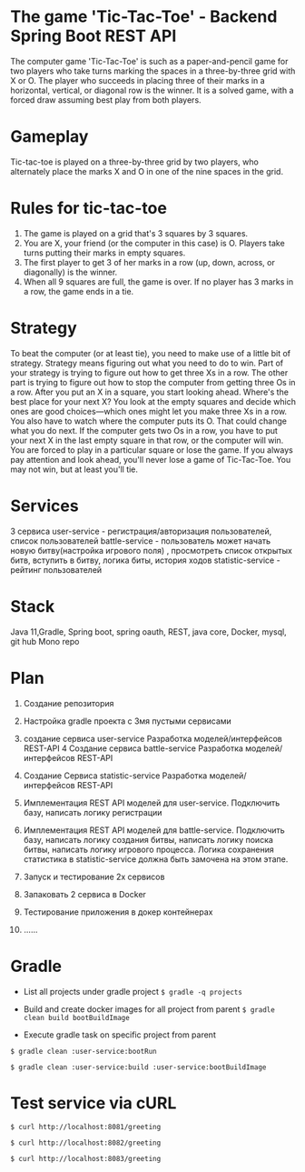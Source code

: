 # The game 'Tic-Tac-Toe' - Backend Spring Boot REST API
The computer game 'Tic-Tac-Toe' is such as a paper-and-pencil game for two players who take turns marking the spaces in
a three-by-three grid with X or O.
The player who succeeds in placing three of their marks in a horizontal, vertical, or diagonal row is the winner.
It is a solved game, with a forced draw assuming best play from both players.

# Gameplay
Tic-tac-toe is played on a three-by-three grid by two players, who alternately place the marks X and O in one of the nine spaces in the grid.

# Rules for tic-tac-toe
1. The game is played on a grid that's 3 squares by 3 squares.
2. You are X, your friend (or the computer in this case) is O. Players take turns putting their marks in empty squares.
3. The first player to get 3 of her marks in a row (up, down, across, or diagonally) is the winner.
4. When all 9 squares are full, the game is over. If no player has 3 marks in a row, the game ends in a tie.

# Strategy
To beat the computer (or at least tie), you need to make use of a little bit of strategy. Strategy means figuring out
what you need to do to win. Part of your strategy is trying to figure out how to get three Xs in a row.
The other part is trying to figure out how to stop the computer from getting three Os in a row.
After you put an X in a square, you start looking ahead. Where's the best place for your next X?
You look at the empty squares and decide which ones are good choices—which ones might let you make three Xs in a row.
You also have to watch where the computer puts its O. That could change what you do next.
If the computer gets two Os in a row, you have to put your next X in the last empty square in that row, or the computer will win.
You are forced to play in a particular square or lose the game.
If you always pay attention and look ahead, you'll never lose a game of Tic-Tac-Toe. You may not win, but at least you'll tie.

# Services
3 сервиса
user-service - регистрация/авторизация пользователей, список пользователей
battle-service - пользователь может начать новую битву(настройка игрового поля) , просмотреть список открытых битв, вступить в битву, логика биты, история ходов
statistic-service - рейтинг пользователей

# Stack
Java 11,Gradle, Spring boot, spring oauth, REST, java core, Docker, mysql, git hub
Mono repo

# Plan
1. Создание репозитория
2. Настройка gradle проекта с 3мя пустыми сервисами
3. создание сервиса user-service
   Разработка моделей/интерфейсов
   REST-API
   4 Создание сервиса battle-service
   Разработка моделей/интерфейсов
   REST-API
5. Создание Сервиса statistic-service
   Разработка моделей/интерфейсов
   REST-API

6. Имплементация REST API  моделей для user-service. Подключить базу, написать логику регистрации
7. Имплементация REST API  моделей для battle-service. Подключить базу, написать логику создания битвы, написать логику поиска битвы, написать логику игрового процесса. Логика сохранения статистика в statistic-service должна быть замочена на  этом этапе.
8. Запуск и тестирование 2х сервисов
9. Запаковать 2 сервиса в  Docker
10. Тестирование приложения в докер контейнерах
11. ......

# Gradle

* List all projects under gradle project
```$ gradle -q projects```

* Build and create docker images for all project from parent
```$ gradle clean build bootBuildImage```

* Execute gradle task on specific project from parent

```
$ gradle clean :user-service:bootRun

$ gradle clean :user-service:build :user-service:bootBuildImage
```

# Test service via cURL 

```$ curl http://localhost:8081/greeting```

```$ curl http://localhost:8082/greeting```

```$ curl http://localhost:8083/greeting```